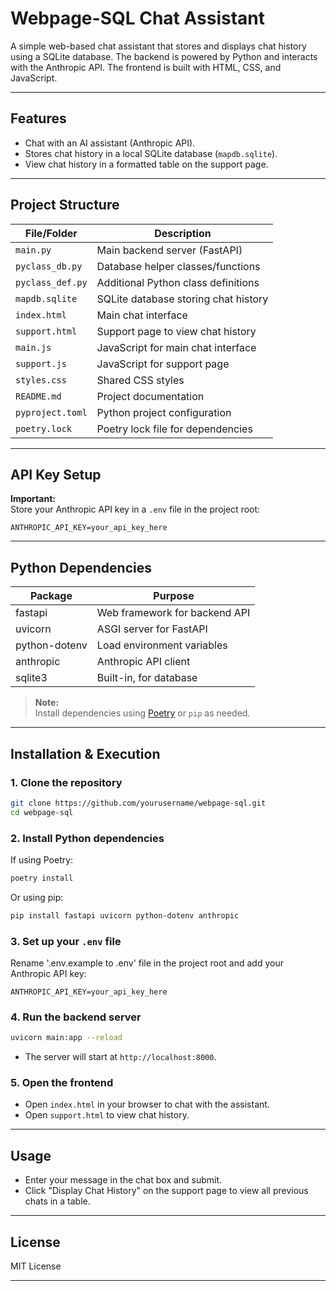 # Webpage-SQL Chat Assistant

A simple web-based chat assistant that stores and displays chat history using a SQLite database. The backend is powered by Python and interacts with the Anthropic API. The frontend is built with HTML, CSS, and JavaScript.

---

## Features

- Chat with an AI assistant (Anthropic API).
- Stores chat history in a local SQLite database (`mapdb.sqlite`).
- View chat history in a formatted table on the support page.

---

## Project Structure

| File/Folder      | Description                                      |
|------------------|--------------------------------------------------|
| `main.py`        | Main backend server (FastAPI)                    |
| `pyclass_db.py`  | Database helper classes/functions                |
| `pyclass_def.py` | Additional Python class definitions              |
| `mapdb.sqlite`   | SQLite database storing chat history             |
| `index.html`     | Main chat interface                              |
| `support.html`   | Support page to view chat history                |
| `main.js`        | JavaScript for main chat interface               |
| `support.js`     | JavaScript for support page                      |
| `styles.css`     | Shared CSS styles                                |
| `README.md`      | Project documentation                            |
| `pyproject.toml` | Python project configuration                     |
| `poetry.lock`    | Poetry lock file for dependencies                |

---

## API Key Setup

**Important:**  
Store your Anthropic API key in a `.env` file in the project root:

```
ANTHROPIC_API_KEY=your_api_key_here
```

---

## Python Dependencies

| Package      | Purpose                        |
|--------------|--------------------------------|
| fastapi      | Web framework for backend API  |
| uvicorn      | ASGI server for FastAPI        |
| python-dotenv| Load environment variables     |
| anthropic    | Anthropic API client           |
| sqlite3      | Built-in, for database         |

> **Note:**  
> Install dependencies using [Poetry](https://python-poetry.org/) or `pip` as needed.

---

## Installation & Execution

### 1. Clone the repository

```sh
git clone https://github.com/yourusername/webpage-sql.git
cd webpage-sql
```

### 2. Install Python dependencies

If using Poetry:
```sh
poetry install
```
Or using pip:
```sh
pip install fastapi uvicorn python-dotenv anthropic
```

### 3. Set up your `.env` file

Rename '.env.example to .env' file in the project root and add your Anthropic API key:
```
ANTHROPIC_API_KEY=your_api_key_here
```

### 4. Run the backend server

```sh
uvicorn main:app --reload
```
- The server will start at `http://localhost:8000`.

### 5. Open the frontend

- Open `index.html` in your browser to chat with the assistant.
- Open `support.html` to view chat history.

---

## Usage

- Enter your message in the chat box and submit.
- Click "Display Chat History" on the support page to view all previous chats in a table.

---

## License

MIT License

---



